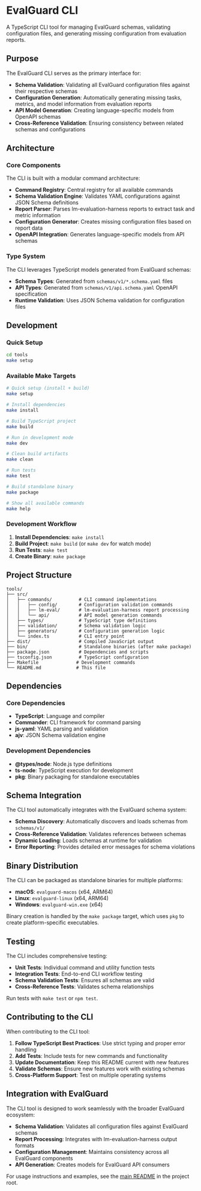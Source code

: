 # EvalGuard CLI

A TypeScript CLI tool for managing EvalGuard schemas, validating configuration files, and generating missing configuration from evaluation reports.

## Purpose

The EvalGuard CLI serves as the primary interface for:
- **Schema Validation**: Validating all EvalGuard configuration files against their respective schemas
- **Configuration Generation**: Automatically generating missing tasks, metrics, and model information from evaluation reports
- **API Model Generation**: Creating language-specific models from OpenAPI schemas
- **Cross-Reference Validation**: Ensuring consistency between related schemas and configurations

## Architecture

### Core Components

The CLI is built with a modular command architecture:

- **Command Registry**: Central registry for all available commands
- **Schema Validation Engine**: Validates YAML configurations against JSON Schema definitions
- **Report Parser**: Parses lm-evaluation-harness reports to extract task and metric information
- **Configuration Generator**: Creates missing configuration files based on report data
- **OpenAPI Integration**: Generates language-specific models from API schemas

### Type System

The CLI leverages TypeScript models generated from EvalGuard schemas:
- **Schema Types**: Generated from `schemas/v1/*.schema.yaml` files
- **API Types**: Generated from `schemas/v1/api.schema.yaml` OpenAPI specification
- **Runtime Validation**: Uses JSON Schema validation for configuration files

## Development

### Quick Setup

```bash
cd tools
make setup
```

### Available Make Targets

```bash
# Quick setup (install + build)
make setup

# Install dependencies
make install

# Build TypeScript project
make build

# Run in development mode
make dev

# Clean build artifacts
make clean

# Run tests
make test

# Build standalone binary
make package

# Show all available commands
make help
```

### Development Workflow

1. **Install Dependencies**: `make install`
2. **Build Project**: `make build` (or `make dev` for watch mode)
3. **Run Tests**: `make test`
4. **Create Binary**: `make package`

## Project Structure

```
tools/
├── src/
│   ├── commands/          # CLI command implementations
│   │   ├── config/        # Configuration validation commands
│   │   ├── lm-eval/       # lm-evaluation-harness report processing
│   │   └── api/           # API model generation commands
│   ├── types/             # TypeScript type definitions
│   ├── validation/        # Schema validation logic
│   ├── generators/        # Configuration generation logic
│   └── index.ts           # CLI entry point
├── dist/                  # Compiled JavaScript output
├── bin/                   # Standalone binaries (after make package)
├── package.json           # Dependencies and scripts
├── tsconfig.json          # TypeScript configuration
├── Makefile              # Development commands
└── README.md             # This file
```

## Dependencies

### Core Dependencies
- **TypeScript**: Language and compiler
- **Commander**: CLI framework for command parsing
- **js-yaml**: YAML parsing and validation
- **ajv**: JSON Schema validation engine

### Development Dependencies
- **@types/node**: Node.js type definitions
- **ts-node**: TypeScript execution for development
- **pkg**: Binary packaging for standalone executables

## Schema Integration

The CLI tool automatically integrates with the EvalGuard schema system:

- **Schema Discovery**: Automatically discovers and loads schemas from `schemas/v1/`
- **Cross-Reference Validation**: Validates references between schemas
- **Dynamic Loading**: Loads schemas at runtime for validation
- **Error Reporting**: Provides detailed error messages for schema violations

## Binary Distribution

The CLI can be packaged as standalone binaries for multiple platforms:

- **macOS**: `evalguard-macos` (x64, ARM64)
- **Linux**: `evalguard-linux` (x64, ARM64)
- **Windows**: `evalguard-win.exe` (x64)

Binary creation is handled by the `make package` target, which uses `pkg` to create platform-specific executables.

## Testing

The CLI includes comprehensive testing:

- **Unit Tests**: Individual command and utility function tests
- **Integration Tests**: End-to-end CLI workflow testing
- **Schema Validation Tests**: Ensures all schemas are valid
- **Cross-Reference Tests**: Validates schema relationships

Run tests with `make test` or `npm test`.

## Contributing to the CLI

When contributing to the CLI tool:

1. **Follow TypeScript Best Practices**: Use strict typing and proper error handling
2. **Add Tests**: Include tests for new commands and functionality
3. **Update Documentation**: Keep this README current with new features
4. **Validate Schemas**: Ensure new features work with existing schemas
5. **Cross-Platform Support**: Test on multiple operating systems

## Integration with EvalGuard

The CLI tool is designed to work seamlessly with the broader EvalGuard ecosystem:

- **Schema Validation**: Validates all configuration files against EvalGuard schemas
- **Report Processing**: Integrates with lm-evaluation-harness output formats
- **Configuration Management**: Maintains consistency across all EvalGuard components
- **API Generation**: Creates models for EvalGuard API consumers

For usage instructions and examples, see the [main README](../README.md) in the project root. 